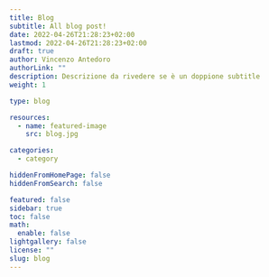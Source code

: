 ```yaml
---
title: Blog
subtitle: All blog post!
date: 2022-04-26T21:28:23+02:00
lastmod: 2022-04-26T21:28:23+02:00
draft: true
author: Vincenzo Antedoro
authorLink: ""
description: Descrizione da rivedere se è un doppione subtitle
weight: 1

type: blog

resources:
  - name: featured-image
    src: blog.jpg

categories:
  - category

hiddenFromHomePage: false
hiddenFromSearch: false

featured: false
sidebar: true
toc: false
math:
  enable: false
lightgallery: false
license: ""
slug: blog
---
```

